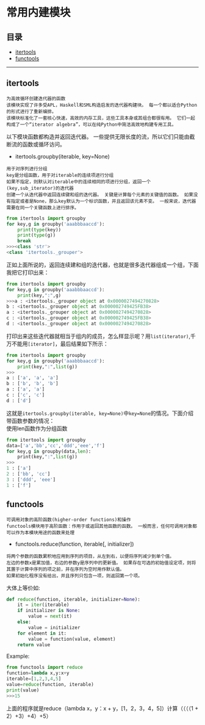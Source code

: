 # 常用内建模块
## 目录
* [itertools](#itertools)
* [functools](#functools)
***
## itertools
```
为高效循环创建迭代器的函数
该模块实现了许多受APL，Haskell和SML构造启发的迭代器构建块。 每一个都以适合Python的形式进行了重新编排。
该模块标准化了一套核心快速，高效的内存工具，这些工具本身或其组合都很有用。 它们一起构成了一个“iterator algebra”，可以在纯Python中简洁高效地构建专用工具。
```
以下模块函数都构造并返回迭代器。 一些提供无限长度的流，所以它们只能由截断流的函数或循环访问。
* itertools.groupby(iterable, key=None)
```
用于对序列进行分组
key是分组函数，用于对iterable的连续项进行分组
如果不指定，则默认对iterable中的连续相同的项进行分组，返回一个(key,sub_iterator)的迭代器
创建一个从迭代器中返回连续键和组的迭代器。 关键是计算每个元素的关键值的函数。 如果没有指定或者是None，那么key默认为一个标识函数，并且返回该元素不变。 一般来说，迭代器需要在同一个关键函数上进行排序。
```
```python
from itertools import groupby
for key,g in groupby('aaabbbaaccd'):
    print(type(key))
    print(type(g))
    break
>>><class 'str'>
<class 'itertools._grouper'>
```
正如上面所说的，返回连续建和组的迭代器，也就是很多迭代器组成一个组，下面我把它打印出来：
```python
from itertools import groupby
for key,g in groupby('aaabbbaaccd'):
    print(key,":",g)
>>>a : <itertools._grouper object at 0x0000027494270828>
b : <itertools._grouper object at 0x000002749425FB38>
a : <itertools._grouper object at 0x0000027494270828>
c : <itertools._grouper object at 0x000002749425FB38>
d : <itertools._grouper object at 0x0000027494270828>
```
打印出来这些迭代器就相当于组内的成员，怎么样显示呢？用`list(iterator)`,千万不能用`[iterator]`，最后结果如下所示：
```python
from itertools import groupby
for key,g in groupby('aaabbbaaccd'):
    print(key,":",list(g))
>>>
a : ['a', 'a', 'a']
b : ['b', 'b', 'b']
a : ['a', 'a']
c : ['c', 'c']
d : ['d']
```
这就是`itertools.groupby(iterable, key=None)`中`key=None`的情况。下面介绍带函数参数的情况：<br>
使用len函数作为分组函数
```python
from itertools import groupby
data=['a','bb','cc','ddd','eee','f']
for key,g in groupby(data,len):
    print(key,":",list(g))
>>>
1 : ['a']
2 : ['bb', 'cc']
3 : ['ddd', 'eee']
1 : ['f']
```
## functools
```
可调用对象的高阶函数(higher-order functions)和操作
functools模块用于高阶函数：作用于或返回其他函数的函数。 一般而言，任何可调用对象都可以作为本模块用途的函数来处理
```
* functools.reduce(function, iterable[, initializer]) 
```
将两个参数的函数累积地应用到序列的项目，从左到右，以便将序列减少到单个值。 
左边的参数x是累加值，右边的参数y是序列中的更新值。 如果存在可选的初始值设定项，则将其置于计算中序列的项之前，并在序列为空时用作默认值。 
如果初始化程序没有给出，并且序列只包含一项，则返回第一个项。
```
大体上等价如:
```python
def reduce(function, iterable, initializer=None):
    it = iter(iterable)
    if initializer is None:
        value = next(it)
    else:
        value = initializer
    for element in it:
        value = function(value, element)
    return value
```
Example:
```python
from functools import reduce
function=lambda x,y:x+y
iterable=[1,2,3,4,5]
value=reduce(function, iterable)
print(value)
>>>15
```
上面的程序就是reduce（lambda x，y：x + y，[1，2，3，4，5]）计算（（（（1 + 2）+3）+4）+5）
